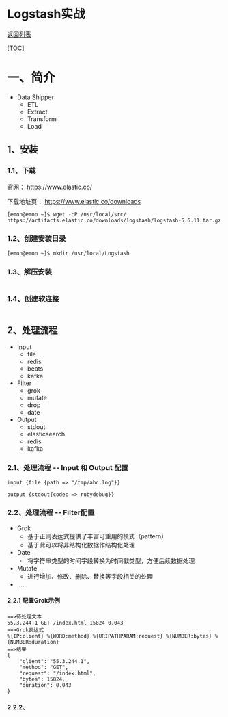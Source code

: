 # Logstash实战

[返回列表](https://github.com/EmonCodingBackEnd/backend-tutorial)

[TOC]

# 一、简介

- Data Shipper
  - ETL
  - Extract
  - Transform
  - Load

## 1、安装

### 1.1、下载

官网： <https://www.elastic.co/>

下载地址页： <https://www.elastic.co/downloads>

```shell
[emon@emon ~]$ wget -cP /usr/local/src/ https://artifacts.elastic.co/downloads/logstash/logstash-5.6.11.tar.gz
```

### 1.2、创建安装目录

```shell
[emon@emon ~]$ mkdir /usr/local/Logstash
```

### 1.3、解压安装

```shell

```

### 1.4、创建软连接

```shell

```



## 2、处理流程

- Input
  - file
  - redis
  - beats
  - kafka
- Filter
  - grok
  - mutate
  - drop
  - date
- Output
  - stdout
  - elasticsearch
  - redis
  - kafka

### 2.1、处理流程 -- Input 和 Output 配置

```
input {file {path => "/tmp/abc.log"}}
```

```
output {stdout{codec => rubydebug}}
```

### 2.2、处理流程 -- Filter配置

- Grok
  - 基于正则表达式提供了丰富可重用的模式（pattern）
  - 基于此可以将非结构化数据作结构化处理
- Date
  - 将字符串类型的时间字段转换为时间戳类型，方便后续数据处理
- Mutate
  - 进行增加、修改、删除、替换等字段相关的处理
- ......

#### 2.2.1 配置Grok示例

```
==>待处理文本
55.3.244.1 GET /index.html 15824 0.043
==>Grok表达式
%{IP:client} %{WORD:method} %{URIPATHPARAM:request} %{NUMBER:bytes} %{NUMBER:duration}
==>结果
{
    "client": "55.3.244.1",
    "method": "GET",
    "request": "/index.html",
    "bytes": 15824,
    "duration": 0.043
}
```

#### 2.2.2、